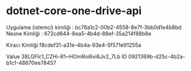 # dotnet-core-one-drive-api
Uygulama (istemci) kimliği
:
bc76a1c2-00b2-4558-8e7f-3bb0d1e4b8bd
Nesne Kimliği
:
672cd644-8ea5-4b4d-88ef-35a214f88b8e

Kiracı Kimliği
f8cdef31-a31e-4b4a-93e4-5f571e91255a

Value
38LGFlc1_CZHi-R1~HOmRoi6vi6Jv2_7Lb
ID
0921369b-d25c-4b2a-b1c1-48670ee78457
